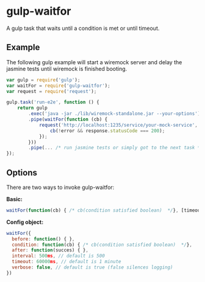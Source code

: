 gulp-waitfor
=========

A gulp task that waits until a condition is met or until timeout.

## Example

The following gulp example will start a wiremock server and delay the jasmine tests until wiremock is finished booting.

```javascript
var gulp = require('gulp');
var waitFor = require('gulp-waitfor');
var request = require('request');

gulp.task('run-e2e', function () {
    return gulp
        .exec('java -jar ./lib/wiremock-standalone.jar --your-options')
        .pipe(waitFor(function (cb) {
            request('http://localhost:1235/service/your-mock-service', function (error, response) {
                cb(!error && response.statusCode === 200);
            });
        }))
        .pipe(... /* run jasmine tests or simply got to the next task */);
});
```

## Options

There are two ways to invoke gulp-waitfor:

**Basic:**

```javascript
waitFor(function(cb) { /* cb(condition satisfied boolean)  */}, [timeoutMs], [intervalMs])
```

**Config object:**

```javascript
waitFor({
  before: function() { },
  condition: function(cb) { /* cb(condition satisfied boolean)  */},
  after: function(succes) { },
  interval: 500ms, // default is 500
  timeout: 60000ms, // default is 1 minute
  verbose: false, // default is true (false silences logging)
})
```
